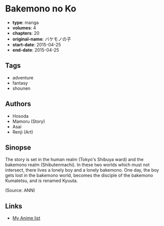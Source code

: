 # Bakemono no Ko

-   **type**: manga
-   **volumes**: 4
-   **chapters**: 20
-   **original-name**: バケモノの子
-   **start-date**: 2015-04-25
-   **end-date**: 2015-04-25

## Tags

-   adventure
-   fantasy
-   shounen

## Authors

-   Hosoda
-   Mamoru (Story)
-   Asai
-   Renji (Art)

## Sinopse

The story is set in the human realm (Tokyo's Shibuya ward) and the bakemono realm (Shibutenmachi). In these two worlds which must not intersect, there lives a lonely boy and a lonely bakemono. One day, the boy gets lost in the bakemono world, becomes the disciple of the bakemono Kumatetsu, and is renamed Kyuuta.

(Source: ANN)

## Links

-   [My Anime list](https://myanimelist.net/manga/87921/Bakemono_no_Ko)
